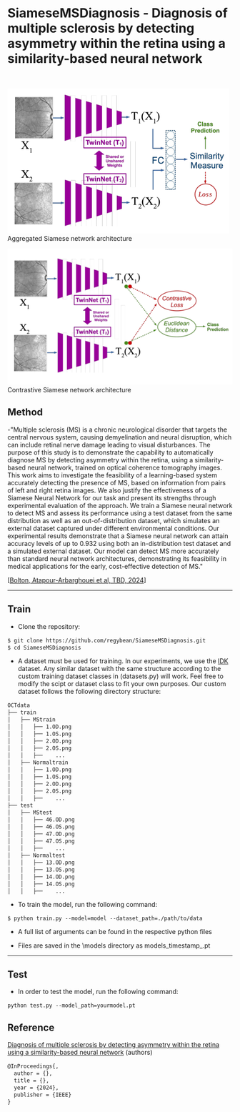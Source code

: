 # SiameseMSDiagnosis - Diagnosis of multiple sclerosis by detecting asymmetry within the retina using a similarity-based neural network

<br>

![Aggregated](https://github.com/regybean/SiameseMSDiagnosis/blob/main/imgs/aggregated_diagram.PNG)
Aggregated Siamese network architecture

![Contrastive](https://github.com/regybean/SiameseMSDiagnosis/blob/main/imgs/contrastive_diagram.PNG)
Contrastive Siamese network architecture

## Method

-"Multiple sclerosis (MS) is a chronic neurological disorder that targets the central nervous system, causing demyelination and neural disruption, which can include retinal nerve damage leading to visual disturbances. The purpose of this study is to demonstrate the capability to automatically diagnose MS by detecting asymmetry within the retina, using a similarity-based neural network, trained on optical coherence tomography images. This work aims to investigate the feasibility of a learning-based system accurately detecting the presence of MS, based on information from pairs of left and right retina images. We also justify the effectiveness of a Siamese Neural Network for our task and present its strengths through experimental evaluation of the approach. We train a Siamese neural network to detect MS and assess its performance using a test dataset from the same distribution as well as an out-of-distribution dataset, which simulates an external dataset captured under different environmental conditions. Our experimental results demonstrate that a Siamese neural network can attain accuracy levels of up to 0.932 using both an in-distribution test dataset and a simulated external dataset. Our model can detect MS more accurately than standard neural network architectures, demonstrating its feasibility in medical applications for the early, cost-effective detection of MS."

[[Bolton, Atapour-Arbarghouei et al, TBD, 2024]()]

---

## Train

* Clone the repository:

```
$ git clone https://github.com/regybean/SiameseMSDiagnosis.git
$ cd SiameseMSDiagnosis
```
* A dataset must be used for training. In our experiments, we use the [IDK]() dataset. Any similar dataset with the same structure according to the custom training dataset classes in (datasets.py) will work. Feel free to modify the scipt or dataset class to fit your own purposes. Our custom dataset follows the following directory structure:

```
OCTdata
├── train
│   ├── MStrain
│   │   ├── 1.OD.png
│   │   ├── 1.OS.png
│   │   ├── 2.OD.png
│   │   ├── 2.OS.png
│   │   ├──    ...
│   ├── Normaltrain
│   │   ├── 1.OD.png
│   │   ├── 1.OS.png
│   │   ├── 2.OD.png
│   │   ├── 2.OS.png
│   │   ├──    ...
├── test
│   ├── MStest
│   │   ├── 46.OD.png
│   │   ├── 46.OS.png
│   │   ├── 47.OD.png
│   │   ├── 47.OS.png
│   │   ├──    ...
│   ├── Normaltest
│   │   ├── 13.OD.png
│   │   ├── 13.OS.png
│   │   ├── 14.OD.png
│   │   ├── 14.OS.png
│   │   ├──    ...
```

* To train the model, run the following command:

```
$ python train.py --model=model --dataset_path=./path/to/data
```

* A full list of arguments can be found in the respective python files

* Files are saved in the \models directory as models_timestamp_.pt

---
## Test

* In order to test the model, run the following command:

```
python test.py --model_path=yourmodel.pt
```

## Reference
[Diagnosis of multiple sclerosis by detecting asymmetry within the retina using a similarity-based neural network]()
(authors)
```
@InProceedings{,
  author = {},
  title = {},
  year = {2024},
  publisher = {IEEE}
}
```



